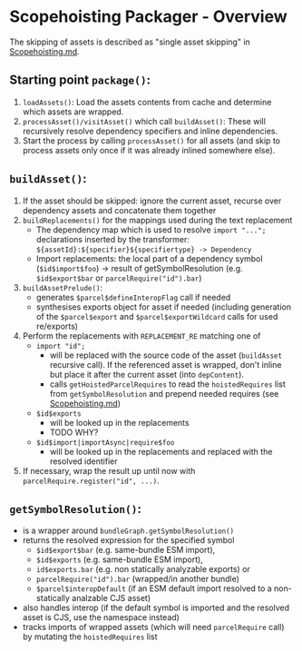 # Scopehoisting Packager - Overview

The skipping of assets is described as "single asset skipping" in [Scopehoisting.md].

## Starting point `package()`:

1. `loadAssets()`: Load the assets contents from cache and determine which assets are wrapped.
2. `processAsset()/visitAsset()` which call `buildAsset()`: These will recursively resolve dependency specifiers and inline dependencies.
3. Start the process by calling `processAsset()` for all assets (and skip to process assets only once if it was already inlined somewhere else).

## `buildAsset()`:

1. If the asset should be skipped: ignore the current asset, recurse over dependency assets and concatenate them together
2. `buildReplacements()` for the mappings used during the text replacement
   - The dependency map which is used to resolve `import "...";` declarations inserted by the transformer: `${assetId}:${specifier}${specifiertype} -> Dependency`
   - Import replacements: the local part of a dependency symbol (`$id$import$foo`) -> result of getSymbolResolution (e.g. `$id$export$bar` or `parcelRequire("id").bar`)
3. `buildAssetPrelude()`:
   - generates `$parcel$defineInteropFlag` call if needed
   - synthesises exports object for asset if needed (including generation of the `$parcel$export` and `$parcel$exportWildcard` calls for used re/exports)
4. Perform the replacements with `REPLACEMENT_RE` matching one of
   - `import "id";`
        - will be replaced with the source code of the asset (`buildAsset` recursive call). If the referenced asset is wrapped, don't inline but place it after the current asset (into `depContent`).
     - calls `getHoistedParcelRequires` to read the `hoistedRequires` list from `getSymbolResolution` and prepend needed requires (see [Scopehoisting.md])
   - `$id$exports`
     - will be looked up in the replacements
     - TODO WHY?
   - `$id$import|importAsync|require$foo`
     - will be looked up in the replacements and replaced with the resolved identifier
5. If necessary, wrap the result up until now with `parcelRequire.register("id", ...)`.

## `getSymbolResolution()`:

- is a wrapper around `bundleGraph.getSymbolResolution()`
- returns the resolved expression for the specified symbol
  - `$id$export$bar` (e.g. same-bundle ESM import),
  - `$id$exports` (e.g. same-bundle ESM import),
  - `id$exports.bar` (e.g. non statically analyzable exports) or
  - `parcelRequire("id").bar` (wrapped/in another bundle)
  - `$parcel$interopDefault` (if an ESM default import resolved to a non-statically analzable CJS asset)
- also handles interop (if the default symbol is imported and the resolved asset is CJS, use the namespace instead)
- tracks imports of wrapped assets (which will need `parcelRequire` call) by mutating the `hoistedRequires` list

[scopehoisting.md]: Scopehoisting.md
